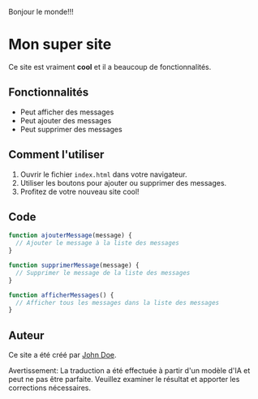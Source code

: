 Bonjour le monde!!!

# Mon super site

Ce site est vraiment **cool** et il a beaucoup de fonctionnalités.

## Fonctionnalités

- Peut afficher des messages
- Peut ajouter des messages
- Peut supprimer des messages

## Comment l'utiliser

1. Ouvrir le fichier `index.html` dans votre navigateur.
2. Utiliser les boutons pour ajouter ou supprimer des messages.
3. Profitez de votre nouveau site cool!

## Code

```javascript
function ajouterMessage(message) {
  // Ajouter le message à la liste des messages
}

function supprimerMessage(message) {
  // Supprimer le message de la liste des messages
}

function afficherMessages() {
  // Afficher tous les messages dans la liste des messages
}
```

## Auteur

Ce site a été créé par [John Doe](https://johndoe.com).


Avertissement: La traduction a été effectuée à partir d'un modèle d'IA et peut ne pas être parfaite. Veuillez examiner le résultat et apporter les corrections nécessaires.